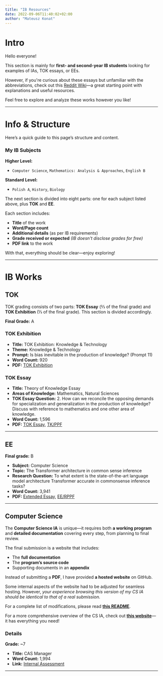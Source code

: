 ```yaml
---
title: "IB Resources"
date: 2022-09-06T11:40:02+02:00
author: "Mateusz Konat"
---
```


# Intro  
Hello everyone!  

This section is mainly for **first- and second-year IB students** looking for examples of IAs, TOK essays, or EEs.  

However, if you're curious about these essays but unfamiliar with the abbreviations, check out this [Reddit Wiki](https://www.reddit.com/r/IBO/wiki/everythingaboutib/)—a great starting point with explanations and useful resources.  

Feel free to explore and analyze these works however you like!

---

# Info & Structure  

Here’s a quick guide to this page’s structure and content.  

### My IB Subjects  

**Higher Level:**  
- `Computer Science`, `Mathematics: Analysis & Approaches`, `English B`  

**Standard Level:**  
- `Polish A`, `History`, `Biology`  

The next section is divided into eight parts: one for each subject listed above, plus **TOK** and **EE**.  

Each section includes:  
- **Title** of the work  
- **Word/Page count**  
- **Additional details** (as per IB requirements)  
- **Grade received or expected** _(IB doesn't disclose grades for free)_  
- **PDF link** to the work  

With that, everything should be clear—enjoy exploring!

---

# IB Works  

## TOK  
TOK grading consists of two parts: **TOK Essay** (⅔ of the final grade) and **TOK Exhibition** (⅓ of the final grade). This section is divided accordingly.  

**Final Grade:** A  

### TOK Exhibition  
- **Title:** TOK Exhibition: Knowledge & Technology 
- **Theme:** Knowledge & Technology  
- **Prompt:** Is bias inevitable in the production of knowledge? (Prompt 11)  
- **Word Count:** 920  
- **PDF:** [TOK Exhibition](./files/mk_final_tok_exhibition2.pdf)

### TOK Essay
- **Title:** Theory of Knowledge Essay
- **Areas of Knowledge:** Mathematics, Natural Sciences
- **TOK Essay Question:** 2. How can we reconcile the opposing demands for specialization and generalization in the production of knowledge? Discuss with reference to mathematics and one other area of knowledge.
- **Word Count:** 1,596
- **PDF:** [TOK Essay](./files/tok_essay_final.pdf), [TK/PPF](./files/TKPPF_en%201.pdf)

---

## EE
**Final grade:** B

- **Subject:** Computer Science
- **Topic:** The Transformer architecture in common sense inference
- **Research Question:** To what extent is the state-of-the-art language model architecture Transformer accurate in commonsense inference tasks?
- **Word Count:** 3,941
- **PDF:** [Extended Essay](./files/ee_final.pdf), [EE/RPPF](./files/EERPPF_en.pdf)

---

## Computer Science  

The **Computer Science IA** is unique—it requires both **a working program** and **detailed documentation** covering every step, from planning to final review.  

The final submission is a website that includes:  
- The **full documentation**  
- The **program’s source code**  
- Supporting documents in an **appendix**  

Instead of submitting a **PDF**, I have provided **a hosted website** on GitHub.  

Some internal aspects of the website had to be adjusted for seamless hosting. However, _your experience browsing this version of my CS IA should be identical to that of a real submission._  

For a complete list of modifications, please read **[this README](https://github.com/undeMalum/internal-assessment/tree/main?tab=readme-ov-file#cs-internal-asessment)**.  

For a more comprehensive overview of the CS IA, check out **[this website](https://bprzybylski.github.io/IB-CS-GeS/)**—it has everything you need!  

### Details  
**Grade:** ~7  

- **Title:** CAS Manager  
- **Word Count:** 1,994  
- **Link:** [Internal Assessment](https://undemalum.github.io/internal-assessment/)  

---
